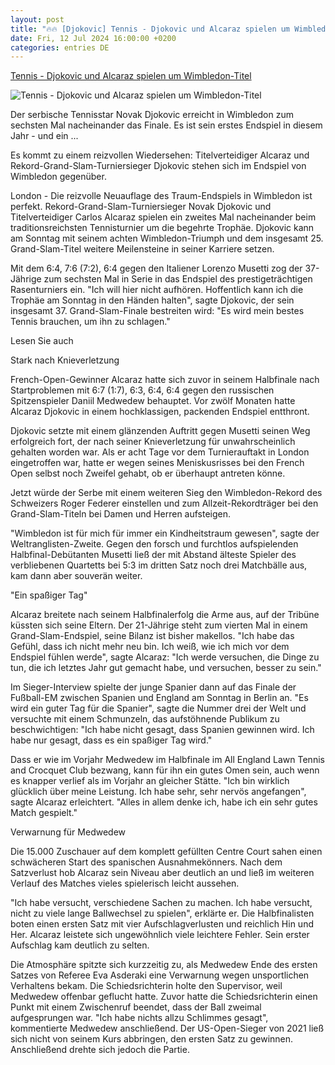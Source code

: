 ```yaml
---
layout: post
title: "🔥🔥 [Djokovic] Tennis - Djokovic und Alcaraz spielen um Wimbledon-Titel"
date: Fri, 12 Jul 2024 16:00:00 +0200
categories: entries DE
---
```

[Tennis - Djokovic und Alcaraz spielen um Wimbledon-Titel](https://www.schwarzwaelder-bote.de/inhalt.tennis-titelverteidiger-alcaraz-zieht-ins-wimbledon-finale-ein.cf92d76e-45bc-4450-b40b-74d25f3a46d1.html)

![Tennis - Djokovic und Alcaraz spielen um Wimbledon-Titel](https://www.schwarzwaelder-bote.de/media.media.07504d4b-0036-4eb9-b64f-65c13325e669.16x9_1024.jpg)

Der serbische Tennisstar Novak Djokovic erreicht in Wimbledon zum sechsten Mal nacheinander das Finale. Es ist sein erstes Endspiel in diesem Jahr - und ein ...

Es kommt zu einem reizvollen Wiedersehen: Titelverteidiger Alcaraz und Rekord-Grand-Slam-Turniersieger Djokovic stehen sich im Endspiel von Wimbledon gegenüber.

London - Die reizvolle Neuauflage des Traum-Endspiels in Wimbledon ist perfekt. Rekord-Grand-Slam-Turniersieger Novak Djokovic und Titelverteidiger Carlos Alcaraz spielen ein zweites Mal nacheinander beim traditionsreichsten Tennisturnier um die begehrte Trophäe. Djokovic kann am Sonntag mit seinem achten Wimbledon-Triumph und dem insgesamt 25. Grand-Slam-Titel weitere Meilensteine in seiner Karriere setzen.

Mit dem 6:4, 7:6 (7:2), 6:4 gegen den Italiener Lorenzo Musetti zog der 37-Jährige zum sechsten Mal in Serie in das Endspiel des prestigeträchtigen Rasenturniers ein. "Ich will hier nicht aufhören. Hoffentlich kann ich die Trophäe am Sonntag in den Händen halten", sagte Djokovic, der sein insgesamt 37. Grand-Slam-Finale bestreiten wird: "Es wird mein bestes Tennis brauchen, um ihn zu schlagen."

Lesen Sie auch

Stark nach Knieverletzung

French-Open-Gewinner Alcaraz hatte sich zuvor in seinem Halbfinale nach Startproblemen mit 6:7 (1:7), 6:3, 6:4, 6:4 gegen den russischen Spitzenspieler Daniil Medwedew behauptet. Vor zwölf Monaten hatte Alcaraz Djokovic in einem hochklassigen, packenden Endspiel entthront.

Djokovic setzte mit einem glänzenden Auftritt gegen Musetti seinen Weg erfolgreich fort, der nach seiner Knieverletzung für unwahrscheinlich gehalten worden war. Als er acht Tage vor dem Turnierauftakt in London eingetroffen war, hatte er wegen seines Meniskusrisses bei den French Open selbst noch Zweifel gehabt, ob er überhaupt antreten könne.

Jetzt würde der Serbe mit einem weiteren Sieg den Wimbledon-Rekord des Schweizers Roger Federer einstellen und zum Allzeit-Rekordträger bei den Grand-Slam-Titeln bei Damen und Herren aufsteigen.

"Wimbledon ist für mich für immer ein Kindheitstraum gewesen", sagte der Weltranglisten-Zweite. Gegen den forsch und furchtlos aufspielenden Halbfinal-Debütanten Musetti ließ der mit Abstand älteste Spieler des verbliebenen Quartetts bei 5:3 im dritten Satz noch drei Matchbälle aus, kam dann aber souverän weiter.

"Ein spaßiger Tag"

Alcaraz breitete nach seinem Halbfinalerfolg die Arme aus, auf der Tribüne küssten sich seine Eltern. Der 21-Jährige steht zum vierten Mal in einem Grand-Slam-Endspiel, seine Bilanz ist bisher makellos. "Ich habe das Gefühl, dass ich nicht mehr neu bin. Ich weiß, wie ich mich vor dem Endspiel fühlen werde", sagte Alcaraz: "Ich werde versuchen, die Dinge zu tun, die ich letztes Jahr gut gemacht habe, und versuchen, besser zu sein."

Im Sieger-Interview spielte der junge Spanier dann auf das Finale der Fußball-EM zwischen Spanien und England am Sonntag in Berlin an. "Es wird ein guter Tag für die Spanier", sagte die Nummer drei der Welt und versuchte mit einem Schmunzeln, das aufstöhnende Publikum zu beschwichtigen: "Ich habe nicht gesagt, dass Spanien gewinnen wird. Ich habe nur gesagt, dass es ein spaßiger Tag wird."

Dass er wie im Vorjahr Medwedew im Halbfinale im All England Lawn Tennis and Crocquet Club bezwang, kann für ihn ein gutes Omen sein, auch wenn es knapper verlief als im Vorjahr an gleicher Stätte. "Ich bin wirklich glücklich über meine Leistung. Ich habe sehr, sehr nervös angefangen", sagte Alcaraz erleichtert. "Alles in allem denke ich, habe ich ein sehr gutes Match gespielt."

Verwarnung für Medwedew

Die 15.000 Zuschauer auf dem komplett gefüllten Centre Court sahen einen schwächeren Start des spanischen Ausnahmekönners. Nach dem Satzverlust hob Alcaraz sein Niveau aber deutlich an und ließ im weiteren Verlauf des Matches vieles spielerisch leicht aussehen.

"Ich habe versucht, verschiedene Sachen zu machen. Ich habe versucht, nicht zu viele lange Ballwechsel zu spielen", erklärte er. Die Halbfinalisten boten einen ersten Satz mit vier Aufschlagverlusten und reichlich Hin und Her. Alcaraz leistete sich ungewöhnlich viele leichtere Fehler. Sein erster Aufschlag kam deutlich zu selten.

Die Atmosphäre spitzte sich kurzzeitig zu, als Medwedew Ende des ersten Satzes von Referee Eva Asderaki eine Verwarnung wegen unsportlichen Verhaltens bekam. Die Schiedsrichterin holte den Supervisor, weil Medwedew offenbar geflucht hatte. Zuvor hatte die Schiedsrichterin einen Punkt mit einem Zwischenruf beendet, dass der Ball zweimal aufgesprungen war. "Ich habe nichts allzu Schlimmes gesagt", kommentierte Medwedew anschließend. Der US-Open-Sieger von 2021 ließ sich nicht von seinem Kurs abbringen, den ersten Satz zu gewinnen. Anschließend drehte sich jedoch die Partie.

